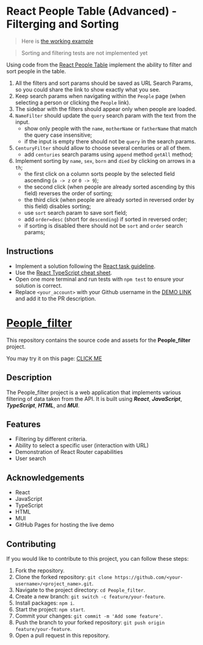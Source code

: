 # React People Table (Advanced) - Filterging and Sorting

> Here is [the working example](https://mate-academy.github.io/react_people-table-advanced/)

> Sorting and filtering tests are not implemented yet

Using code from the [React People Table](https://github.com/mate-academy/react_people-table-basics#react-people-table)
implement the ability to filter and sort people in the table.

1. All the filters and sort params should be saved as URL Search Params, so you could share the link to show exactly what you see.
1. Keep search params when navigating within the `People` page (when selecting a person or clicking the `People` link).
1. The sidebar with the filters should appear only when people are loaded.
1. `NameFilter` should update the `query` search param with the text from the input.
    - show only people with the `name`, `motherName` or `fatherName` that match the query case insensitive;
    - if the input is empty there should not be `query` in the search params.
1. `CenturyFilter` should allow to choose several centuries or all of them.
    - add `centuries` search params using `append` method  `getAll` method;
1. Implement sorting by `name`, `sex`, `born` and `died` by clicking on arrows in a `th`;
    - the first click on a column sorts people by the selected field ascending (`a -> z` or `0 -> 9`);
    - the second click (when people are already sorted ascending by this field) reverses the order of sorting;
    - the third click (when people are already sorted in reversed order by this field) disables sorting;
    - use `sort` search param to save sort field;
    - add `order=desc` (short for `descending`) if sorted in reversed order;
    - if sorting is disabled there should not be `sort` and `order` search params;

## Instructions

- Implement a solution following the [React task guideline](https://github.com/mate-academy/react_task-guideline#react-tasks-guideline).
- Use the [React TypeScript cheat sheet](https://mate-academy.github.io/fe-program/js/extra/react-typescript).
- Open one more terminal and run tests with `npm test` to ensure your solution is correct.
- Replace `<your_account>` with your Github username in the [DEMO LINK](https://<your_account>.github.io/react_people-table-advanced/) and add it to the PR description.



# [People_filter](https://okosohor.github.io/People_filter/)
This repository contains the source code and assets for the **People_filter** project.

You may try it on this page: [CLICK ME](https://okosohor.github.io/People_filter/)

## Description
The People_filter project is a web application that implements various filtering of data taken from the API. It is built using ***React***, ***JavaScript***, ***TypeScript***, ***HTML***, and ***MUI***.

## Features
- Filtering by different criteria.
- Ability to select a specific user (interaction with URL)
- Demonstration of React Router capabilities
- User search


## Acknowledgements
- React
- JavaScript
- TypeScript
- HTML
- MUI
- GitHub Pages for hosting the live demo

## Contributing
If you would like to contribute to this project, you can follow these steps:

1. Fork the repository.
2. Clone the forked repository: `git clone https://github.com/<your-username>/<project_name>.git`.
3. Navigate to the project directory: `cd People_filter`.
2. Create a new branch: `git switch -c feature/your-feature`.
3. Install packages: `npm i`.
4. Start the project: `npm start`.
3. Commit your changes: `git commit -m 'Add some feature'`.
4. Push the branch to your forked repository: `git push origin feature/your-feature`.
5. Open a pull request in this repository.

